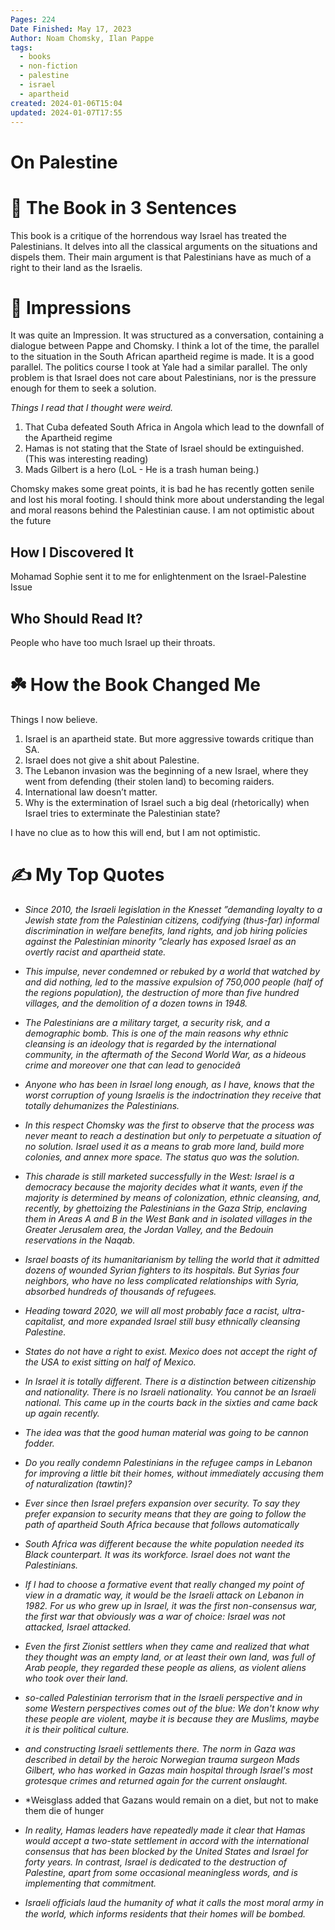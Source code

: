 ```yaml
---
Pages: 224
Date Finished: May 17, 2023
Author: Noam Chomsky, Ilan Pappe
tags:
  - books
  - non-fiction
  - palestine
  - israel
  - apartheid
created: 2024-01-06T15:04
updated: 2024-01-07T17:55
---
```

# On Palestine



# 🚀 The Book in 3 Sentences
This book is a critique of the horrendous way Israel has treated the Palestinians. It delves into all the classical arguments on the situations and dispels them. Their main argument is that Palestinians have as much of a right to their land as the Israelis.  

# 🎨 Impressions
It was quite an Impression. It was structured as a conversation, containing a dialogue between Pappe and Chomsky. I think a lot of the time, the parallel to the situation in the South African apartheid regime is made. It is a good parallel. The politics course I took at Yale had a similar parallel. The only problem is that Israel does not care about Palestinians, nor is the pressure enough for them to seek a solution. 

*Things I read that I thought were weird.* 

1. That Cuba defeated South Africa in Angola which lead to the downfall of the Apartheid regime
2. Hamas is not stating that the State of Israel should be extinguished. (This was interesting reading)
3. Mads Gilbert is a hero (LoL - He is a trash human being.)

Chomsky makes some great points, it is bad he has recently gotten senile and lost his moral footing. I should think more about understanding the legal and moral reasons behind the Palestinian cause. I am not optimistic about the future

## How I Discovered It
Mohamad Sophie sent it to me for enlightenment on the Israel-Palestine Issue

## Who Should Read It?
People who have too much Israel up their throats. 

# ☘️ How the Book Changed Me
Things I now believe. 

1. Israel is an apartheid state. But more aggressive towards critique than SA. 
2. Israel does not give a shit about Palestine.
3. The Lebanon invasion was the beginning of a new Israel, where they went from defending (their stolen land) to becoming raiders. 
4. International law doesn’t matter.
5. Why is the extermination of Israel such a big deal (rhetorically) when Israel tries to exterminate the Palestinian state? 


I have no clue as to how this will end, but I am not optimistic. 


# ✍️ My Top  Quotes

- *Since 2010, the Israeli legislation in the Knesset ”demanding loyalty to a Jewish state from the Palestinian citizens, codifying (thus-far) informal discrimination in welfare benefits, land rights, and job hiring policies against the Palestinian minority ”clearly has exposed Israel as an overtly racist and apartheid state.* 
 
- *This impulse, never condemned or rebuked by a world that watched by and did nothing, led to the massive expulsion of 750,000 people (half of the regions population), the destruction of more than five hundred villages, and the demolition of a dozen towns in 1948.* 
 
- *The Palestinians are a military target, a security risk, and a demographic bomb. This is one of the main reasons why ethnic cleansing is an ideology that is regarded by the international community, in the aftermath of the Second World War, as a hideous crime and moreover one that can lead to genocideâ* 
 
- *Anyone who has been in Israel long enough, as I have, knows that the worst corruption of young Israelis is the indoctrination they receive that totally dehumanizes the Palestinians.* 
 
- *In this respect Chomsky was the first to observe that the process was never meant to reach a destination but only to perpetuate a situation of no solution. Israel used it as a means to grab more land, build more colonies, and annex more space. The status quo was the solution.* 
 
- *This charade is still marketed successfully in the West: Israel is a democracy because the majority decides what it wants, even if the majority is determined by means of colonization, ethnic cleansing, and, recently, by ghettoizing the Palestinians in the Gaza Strip, enclaving them in Areas A and B in the West Bank and in isolated villages in the Greater Jerusalem area, the Jordan Valley, and the Bedouin reservations in the Naqab.* 
 
- *Israel boasts of its humanitarianism by telling the world that it admitted dozens of wounded Syrian fighters to its hospitals. But Syrias four neighbors, who have no less complicated relationships with Syria, absorbed hundreds of thousands of refugees.* 
 
- *Heading toward 2020, we will all most probably face a racist, ultra-capitalist, and more expanded Israel still busy ethnically cleansing Palestine.* 
 
- *States do not have a right to exist. Mexico does not accept the right of the USA to exist sitting on half of Mexico.* 
 
- *In Israel it is totally different. There is a distinction between citizenship and nationality. There is no Israeli nationality. You cannot be an Israeli national. This came up in the courts back in the sixties and came back up again recently.* 
 
- *The idea was that the good human material was going to be cannon fodder.* 
 
- *Do you really condemn Palestinians in the refugee camps in Lebanon for improving a little bit their homes, without immediately accusing them of naturalization (tawtin)?* 
 
- *Ever since then Israel prefers expansion over security. To say they prefer expansion to security means that they are going to follow the path of apartheid South Africa because that follows automatically* 
 
- *South Africa was different because the white population needed its Black counterpart. It was its workforce. Israel does not want the Palestinians.* 
 
- *If I had to choose a formative event that really changed my point of view in a dramatic way, it would be the Israeli attack on Lebanon in 1982. For us who grew up in Israel, it was the first non-consensus war, the first war that obviously was a war of choice: Israel was not attacked, Israel attacked.* 
 
- *Even the first Zionist settlers when they came and realized that what they thought was an empty land, or at least their own land, was full of Arab people, they regarded these people as aliens, as violent aliens who took over their land.* 
 
- *so-called Palestinian terrorism that in the Israeli perspective and in some Western perspectives comes out of the blue: We don't know why these people are violent, maybe it is because they are Muslims, maybe it is their political culture.*
 
- *and constructing Israeli settlements there. The norm in Gaza was described in detail by the heroic Norwegian trauma surgeon Mads Gilbert, who has worked in Gazas main hospital through Israel's most grotesque crimes and returned again for the current onslaught.* 
 
- *Weisglass added that Gazans would remain on a diet, but not to make them die of hunger  
 
- *In reality, Hamas leaders have repeatedly made it clear that Hamas would accept a two-state settlement in accord with the international consensus that has been blocked by the United States and Israel for forty years. In contrast, Israel is dedicated to the destruction of Palestine, apart from some occasional meaningless words, and is implementing that commitment.* 
 
- *Israeli officials laud the humanity of what it calls the most moral army in the world, which informs residents that their homes will be bombed.* 
 
